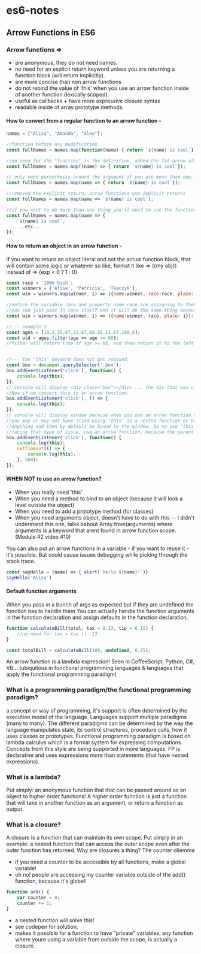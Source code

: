# es6-notes

## Arrow Functions in ES6 

### Arrow functions =>
* are anonymous, they do not need names.
* no need for an explicit return keyword unless you are returning a function block (will return implicitly).
* are more concise than non arrow functions
* do not rebind the value of ‘this’ when you use an arrow function inside of another function (lexically scoped).
* useful as callbacks + have more expressive closure syntax
* readable inside of array prototype methods.

#### How to convert from a regular function to an arrow function -
```js
names = ["Alisa", "Amanda", "Alex"];

//function before any modification
const fullNames = names.map(function(name) { return `${name} is cool`});

//no need for the "function" in the definition, added the fat arrow after the parameter and before the block.
const fullNames = names.map((name) => { return `${name} is cool`});

// only need parenthesis around the argument if you use more than one, if no arguments indicate empty () declaration
const fullNames = names.map(name => { return `${name} is cool`});

//removed the explicit return, arrow functions use implicit returns
const fullNames = names.map(name => `${name} is cool`);

//if you want to do more than one thing you'll need to use the function block {}
const fullNames = names.map(name => { 
	`${name} is cool`; 
	...etc... 
});
```

#### How to return an object in an arrow function - 
If you want to return an object literal and not the actual function block, that will contain some logic or whatever so like, format it like => ({my obj}) instead of => {exp < 0 ? 1 : 0} 
```js
const race = '100m Dash';
const winners = ['Alisa', 'Patricia', 'Tkaczyk'];
const win = winners.map(winner, i) => ({name:winner, race:race, place: i});

//notice the variable race and property name race are assigning to themselves this may seem redundant.
//you can just pass in race itself and it will do the same thing because of the object scope.
const win = winners.map(winner, i) => ({name:winner, race, place: i});

//--- example 3
const ages = [10,2,35,67,32,67,88,92,11,67,100,6];
const old = ages.filter(age => age >= 60);
//filter will return true if age >= 60, and then return it to the left hand side of the arrow to filter so that old ages are in the new old array.


//--- the 'this' keyword does not get rebound.
const box = document.querySelector('.box');
box.addEventListener('click'), function() {
	console.log(this);
}};
// console will display <div class="box"></div> ... the div that was clicked on. Great.
//Now if we convert this to an arrow function.
box.addEventListener('click'), () => {
	console.log(this);
}};
// console will display window because when you use an arrow function the value of this is not rebound inside of the function, it's just inherited from whatever the parent scope is.
//you may or may not have tried using 'this' in a nested function or having to assign it to something else when reusing it later. for example setTimeout where you might have created an anonymous function that would not be bound to 
//anything and then by default be bound to the window. So to use 'this' would be misleading. 
//facing that type of issue, use an arrow function, because the parent scope would then be only one level above. 
box.addEventListener('click'), function() {
	console.log(this);
	setTimeout(() => {
		console.log(this);
	}, 500);
}}; 
```

#### WHEN NOT to use an arrow function?
- When you really need 'this'
- When you need a method to bind to an object (because it will look a level outside the object)
- When you need to add a prototype method (for classes)
- When you need arguments object, doesn't have to do with this -- I didn't understand this one, talks babout Array.from(arguments) where arguments is a keyword that arent found in arrow function scope. (Module #2 video #10)


You can also put an arrow functions in a variable - if you want to reuse it - it's possible. But could cause issues debugging while picking through the stack trace. 
```js
const sayHello = (name) => { alert(`Hello ${name}!`)}
sayHello('Alisa')
```


#### Default function arguments
When you pass in a bunch of args as expected but if they are undefined the function has to handle them
You can actually handle the function arguments in the function declaration and assign defaults in the function declaration.
```js
function calculateBill(total, tax = 0.13, tip = 0.15) {
	//no need for tax = tax || .13
}

const totalBill = calculateBill(100, undefined, 0.25);
```


 An arrow function is a lambda expression! Seen in CoffeeScript, Python, C#, VB... (ubiquitous in functional programming languages & languages that apply the functional programming paradigm) 

### What is a programming paradigm/the functional programming paradigm? 
a concept or way of programming, it's support is often determined by the execution model of the language. Languages support multiple paradigms (many to many). The different paradigms can be determined by the way the language manipulates state, its control structures, procedure calls, how it uses classes or prototypes.
Functional programming paradigm is based on lambda calculus which is a formal system for expressing computations. Concepts from this style are being supported in more languages. FP is declarative and uses expressions more than statements (that have nested expressions).

### What is a lambda?  
Put simply: an anonymous function that that can be passed around as an object to higher order functions! 
A higher order function is just a function that will take in another function as an argument, or return a function as output. 

### What is a closure?
A closure is a function that can maintain its own scope.
Put simply in an example: a nested function that can access the outer scope even after the outer function has returned.
Why are closures a thing? The counter dilemma 
- if you need a counter to be accessible by all functions, make a global variable!
- oh no! people are accessing my counter variable outside of the add() function, because it's global!
```js
function add() {
    var counter = 0;
    counter += 1;
}
```
- a nested function will solve this!
- see codepen for solution.
- makes it possible for a function to have "private" variables, any function where youre using a variable from outside the scope, is actually a closure.
